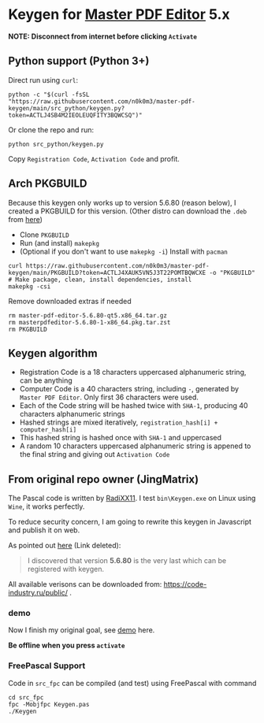 # Keygen for [Master PDF Editor](https://code-industry.net/masterpdfeditor/) 5.x

**NOTE: Disconnect from internet before clicking `Activate`**

## Python support (Python 3+)
Direct run using `curl`:
```
python -c "$(curl -fsSL "https://raw.githubusercontent.com/n0k0m3/master-pdf-keygen/main/src_python/keygen.py?token=ACTLJ4SB4M2IEOLEUQFITY3BQWCSQ")"
```
Or clone the repo and run:
```
python src_python/keygen.py
```
Copy `Registration Code`, `Activation Code` and profit.
## Arch PKGBUILD
Because this keygen only works up to version 5.6.80 (reason below), I created a PKGBUILD for this version.
(Other distro can download the `.deb` from [here](https://code-industry.ru/public/))

- Clone `PKGBUILD`
- Run (and install) `makepkg`
- (Optional if you don't want to use `makepkg -i`) Install with `pacman`
```
curl https://raw.githubusercontent.com/n0k0m3/master-pdf-keygen/main/PKGBUILD?token=ACTLJ4XAUK5VN5J3T22POMTBQWCXE -o "PKGBUILD"
# Make package, clean, install dependencies, install
makepkg -csi
```
Remove downloaded extras if needed
```
rm master-pdf-editor-5.6.80-qt5.x86_64.tar.gz
rm masterpdfeditor-5.6.80-1-x86_64.pkg.tar.zst
rm PKGBUILD
```

## Keygen algorithm

- Registration Code is a 18 characters uppercased alphanumeric string, can be anything  
- Computer Code is a 40 characters string, including `-`, generated by `Master PDF Editor`. Only first 36 characters were used.
- Each of the Code string will be hashed twice with `SHA-1`, producing 40 characters alphanumeric strings
- Hashed strings are mixed iteratively, `registration_hash[i] + computer_hash[i]`
- This hashed string is hashed once with `SHA-1` and uppercased
- A random 10 characters uppercased alphanumeric string is appened to the final string and giving out `Activation Code`

## From original repo owner (JingMatrix)

The Pascal code is written by [RadiXX11](https://radixx11rce2.blogspot.com/p/source-code.html). I test `bin\Keygen.exe` on Linux using `Wine`, it works perfectly.

To reduce security concern, I am going to rewrite this keygen in Javascript and publish it on web.

As pointed out [here](https://aur.archlinux.org/packages/masterpdfeditor-libs-included/) (Link deleted):

> I discovered that version **5.6.80** is the very last which can be registered with keygen.

All available verisons can be downloaded from: https://code-industry.ru/public/ .

### demo

Now I finish my original goal, see [demo](https://jingmatrix.github.io/articles/writings/2019-12-21-Workflow/#writing-documents) here.

**Be offline when you press `activate`**

### FreePascal Support

Code in `src_fpc` can be compiled (and test) using FreePascal with command
```
cd src_fpc
fpc -Mobjfpc Keygen.pas
./Keygen
```
